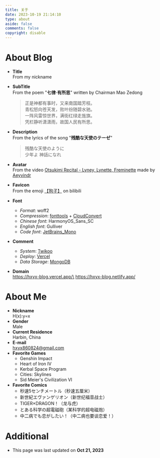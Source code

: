 ```yaml
---
title: 关于
date: 2023-10-19 21:14:10
type: about
aside: false
comments: false
copyright: disable
---
```

# About Blog
+ **Title**\
    From my nickname
+ **SubTitle**\
    From the poem "**七律·有所思**" written by Chairman Mao Zedong
    >   正是神都有事时，又来南国踏芳枝。\
        青松怒向苍天发，败叶纷随碧水驰。\
        一阵风雷惊世界，满街红绿走旌旗。\
        凭栏静听潇潇雨，故国人民有所思。

+ **Description**\
    From the lyrics of the song "**残酷な天使のテーゼ**"
    >   残酷な天使のように\
        少年よ  神話になれ

+ **Avatar**\
    From the video [Otsukimi Recital - Lyney, Lynette, Freminette](https://www.youtube.com/watch?v=I4QyYpgJCvY) made by [Aeyvindr](https://www.youtube.com/@aeyvindr4177)
+ **Favicon**\
    From the emoji [【狗子】](https://b23.tv/OxZkb9M) on bilibili
+ **Font**
    + *Format*: woff2
    + *Compression*: [fonttools](https://pypi.org/project/fonttools/) + [CloudConvert](https://cloudconvert.com/)
    + *Chinese font*: HarmonyOS_Sans_SC
    + *English font*: Gulliver
    + *Code font*: [JetBrains_Mono](https://www.jetbrains.com/lp/mono/)
+ **Comment**
    + *System*: [Twikoo](https://github.com/twikoojs/twikoo)
    + *Deploy*: [Vercel](https://vercel.com/)
    + *Data Storage*: [MongoDB](https://cloud.mongodb.com/)
+ **Domain**\
    https://hxyx-blog.vercel.app/\
    https://hxyx-blog.netlify.app/

# About Me
+ **Nickname**\
    H(x):y=x
+ **Gender**\
    Male
+ **Current Residence**\
    Harbin, China
+ **E-mail**\
    hxyx860824@gmail.com
+ **Favorite Games**
    + Genshin Impact
    + Heart of Iron IV
    + Kerbal Space Program
    + Cities: Skylines
    + Sid Meier's Civilization VI
+ **Favorite Comics**
    + 秒速5センチメートル（秒速五厘米）
    + 新世紀エヴァンゲリオン（新世纪福音战士）
    + TIGER×DRAGON！（龙与虎）
    + とある科学の超電磁砲（某科学的超电磁炮）
    + 中二病でも恋がしたい！（中二病也要谈恋爱！）

# Additional
+ This page was last updated on **Oct 21, 2023**

